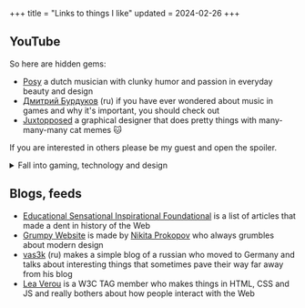 +++
title = "Links to things I like"
updated = 2024-02-26
+++

## YouTube
So here are hidden gems:

- [Posy](https://www.youtube.com/@PosyMusic) a dutch musician with clunky humor and passion in everyday beauty and design
- [Дмитрий Бурдуков](https://www.youtube.com/@Flynn101) (ru) if you have ever wondered about music in games and why it's important, you should check out
- [Juxtopposed](https://www.youtube.com/@juxtopposed) a graphical designer that does pretty things with many-many-many cat memes 🐱

If you are interested in others please be my guest and open the spoiler.

<details>
<summary>Fall into gaming, technology and design</summary>

- [...and Action!](https://www.youtube.com/@andActionOne) (ru/ua) was doing many video esses in russian until the war started and he switched to ukrainian
- [aartificial](https://www.youtube.com/@aarthificial) makes videos on how he creates his own games
- [Ahoy](https://www.youtube.com/@XboxAhoy) makes marvelous videos about games and history of guns in games you never thought of
- [AngeTheGreat](https://www.youtube.com/@AngeTheGreat) creates simulators of engines and other mechanical things that sound and work as real ones
- [Answer in Progress](https://www.youtube.com/@answerinprogress) a bunch of guys making interesting videos about subjects you might being asking yourself from time to time
- [comigration](https://www.youtube.com/@comigration) (ru) a pack of comic wolves that migrated to Tbilisi and doing online shows
- [Kurzgesagt](https://www.youtube.com/@kurzgesagt) the coolest pop-sci animations across the YT
- [savannahXYZ](https://www.youtube.com/@savannahXYZ) a 3D artist that creates cool memes
- [Technology Connections](https://www.youtube.com/@TechnologyConnections) a guy explaining technology and how things actually work by the magic of buying two of them and taking one of them apart
- [Tom Scott](https://www.youtube.com/@TomScottGo) is the man you might already know about. What a legend
- [Wolfgang's Channel](https://www.youtube.com/@WolfgangsChannel) german talking about how to run servers at home without cutting your arm to pay electricity bills. Yeah, these germans
- [Деградация и Беляши](https://www.youtube.com/@belyashi_blog) (ru) a couple of ex-game-industry-reporters talking about culture and, oh, games!
- [Шестнадцать на девять](https://www.youtube.com/@iamkungurov/) (ru) does great video esses and was doing good reviews. He liked the 8th episode of Star Wars, weirdo
</details>

## Blogs, feeds
- [Educational Sensational Inspirational Foundational](https://esif.dev/) is a list of articles that made a dent in history of the Web
- [Grumpy Website](https://grumpy.website/) is made by [Nikita Prokopov](https://tonsky.me/) who always grumbles about modern design
- [vas3k](https://vas3k.blog/) (ru) makes a simple blog of a russian who moved to Germany and talks about interesting things that sometimes pave their way far away from his blog
- [Lea Verou](https://lea.verou.me/) is a W3C TAG member who makes things in HTML, CSS and JS and really bothers about how people interact with the Web
